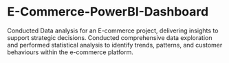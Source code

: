 # E-Commerce-PowerBI-Dashboard
Conducted Data analysis for an E-commerce project, delivering insights to support strategic decisions. Conducted comprehensive data exploration and performed statistical analysis to identify trends, patterns, and customer behaviours within the e-commerce platform. 
